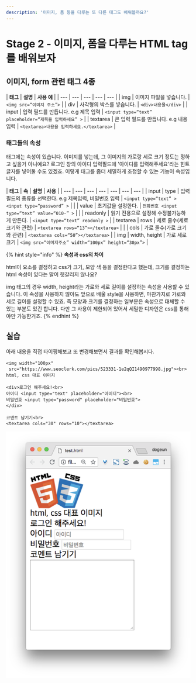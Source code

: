 ```yaml
---
description: '이미지, 폼 등을 다루는 또 다른 태그도 배워볼까요?'
---
```


# Stage 2 - 이미지, 폼을 다루는 HTML tag를 배워보자

## 이미지, form 관련 태그 4종

| **태그** | **설명** | **사용 예** |
| --- | --- | --- | --- | --- |
| img | 이미지 파일을 넣습니다. | `<img src=“이미지 주소”>` |
| div | 사각형의 박스를 넣습니다. | `<div>내용물</div>` |
| input | 입력 필드를 만듭니다. e.g 제목 입력 | `<input type=“text” placeholder=“제목을 입력하세요” >` |
| textarea | 큰 입력 필드를 만듭니다. e.g 내용 입력 | `<textarea>내용을 입력하세요.</textarea>` |

### 태그들의 속성

태그에는 속성이 있습니다. 이미지를 넣는데, 그 이미지의 가로랑 세로 크기 정도는 정하고 싶을거 아니예요? 로그인 창의 아이디 입력필드에 '아이디를 입력해주세요'라는 힌트 글자를 넣어둘 수도 있겠죠. 이렇게 태그를 좀더 세밀하게 조정할 수 있는 기능이 속성입니다.

| **태그** | **속** | **설명** | **사용** |
| --- | --- | --- | --- | --- | --- | --- |
| input | type | 입력 필드의 종류를 선택한다. e.g 제목입력, 비밀번호 입력 | `<input type=“text” >` `<input type=“password” >` |
|  | value | 초기값을 설정한다. | `전화번호 <input type=“text” value=“010-” >` |
|  | readonly | 읽기 전용으로 설정해 수정불가능하게 만든다. | `<input type=“text” readonly >` |
| textarea | rows | 세로 줄수\(세로 크기와 관련\) | `<textarea rows=“13”></textarea>` |
|  | cols | 가로 줄수\(가로 크기와 관련\) | `<textarea cols=“50”></textarea>` |
| img | width, height | 가로 세로 크기 | `<img src=“이미지주소” width=“100px” height=“30px”>` |

{% hint style="info" %}
**속성과 css의 차이**

html이 요소를 결정하고 css가 크기, 모양 색 등을 결정한다고 했는데, 크기를 결정하는 html 속성이 있다는 말이 헷갈리지 않나요?

img 태그의 경우 width, height라는 가로와 세로 길이를 설정하는 속성을 사용할 수 있습니다. 이 속성을 사용하지 않아도 앞으로 배울 style을 사용하면, 마찬가지로 가로와 세로 길이를 설정할 수 있죠. 즉 모양과 크기를 결정하는 일부분은 속성으로 대체할 수 있는 부분도 있긴 합니다. 다만 그 사용이 제한되어 있어서 세밀한 디자인은 css를 통해야만 가능한거죠.
{% endhint %}

## 실습

아래 내용을 직접 타이핑해보고 또 변경해보면서 결과를 확인해봅시다.

```markup
<img width="100px"
 src="https://www.seoclerk.com/pics/523331-1e2qQI1490977998.jpg"><br>
html, css 대표 이미지

<div>로그인 해주세요!<br>
아이디 <input type="text" placeholder="아이디"><br>
비밀번호 <input type="password" placeholder="비밀번호">
</div>

코멘트 남기기<br>
<textarea cols="30" rows="10"></textarea>
```

![&#xACB0;&#xACFC;&#xBB3C;](../.gitbook/assets/image%20%289%29.png)

